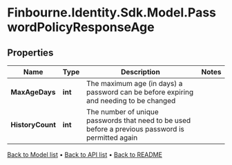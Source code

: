 # Finbourne.Identity.Sdk.Model.PasswordPolicyResponseAge

## Properties

Name | Type | Description | Notes
------------ | ------------- | ------------- | -------------
**MaxAgeDays** | **int** | The maximum age (in days) a password can be before expiring and needing to be changed | 
**HistoryCount** | **int** | The number of unique passwords that need to be used before a previous password is permitted again | 

[Back to Model list](../README.md#documentation-for-models) &#8226; [Back to API list](../README.md#documentation-for-api-endpoints) &#8226; [Back to README](../README.md)


